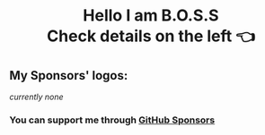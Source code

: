 <div align="center">
  <h1>
    Hello I am B.O.S.S<br>
    Check details on the left 👈
  </h1>
</div>

## My Sponsors' logos:
*currently none*

### You can support me through [GitHub Sponsors](https://github.com/sponsors/BxOxSxS)

